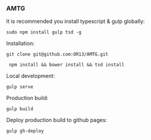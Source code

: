 ### AMTG

It is recommended you install typescript & gulp globally:

``` sudo npm install gulp tsd -g ```

Installation:

``` git clone git@github.com:OR13/AMTG.git ```

``` npm install && bower install && tsd install```

Local development:

``` gulp serve ```

Production build:

``` gulp build ```

Deploy production build to github pages:

``` gulp gh-deploy ```

